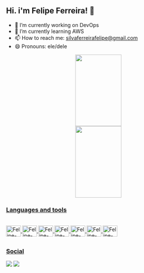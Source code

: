 ## Hi. i'm Felipe Ferreira! 👋

- 🔭 I’m currently working on DevOps
- 🌱 I’m currently learning AWS
- 📫 How to reach me: silvaferreirafelipe@gmail.com
- 😄 Pronouns: ele/dele

<div align="center">
  <a href="https://github.com/felipefrx">
  <img width="50%" height="195px" src="https://github-readme-stats.vercel.app/api?username=felipefrx&show_icons=true&theme=dark&include_all_commits=true&count_private=true"/>
  <img width="50%" height="195px" src="https://github-readme-stats.vercel.app/api/top-langs/?username=felipefrx&layout=compact&langs_count=7&theme=darcula"/>
</div>

### Languages and tools
  
<div style="display: inline_block"><br>
  <img align="center" alt="Felipe-Linux" height="30" width="40" src="https://cdn.jsdelivr.net/gh/devicons/devicon/icons/linux/linux-original.svg">
  <img align="center" alt="Felipe-Docker" height="30" width="40" src="https://cdn.jsdelivr.net/gh/devicons/devicon/icons/docker/docker-plain.svg">
  <img align="center" alt="Felipe-Kubernetes" height="30" width="40" src="https://cdn.jsdelivr.net/gh/devicons/devicon/icons/kubernetes/kubernetes-plain.svg">
  <img align="center" alt="Felipe-ArgoCD" height="30" width="40" src="https://cdn.jsdelivr.net/gh/devicons/devicon/icons/argocd/argocd-original.svg">
  <img align="center" alt="Felipe-Grafana" height="30" width="40" src="https://cdn.jsdelivr.net/gh/devicons/devicon/icons/grafana/grafana-original.svg">
  <img align="center" alt="Felipe-Prometheus" height="30" width="40" src="https://cdn.jsdelivr.net/gh/devicons/devicon/icons/prometheus/prometheus-original.svg">
  <img align="center" alt="Felipe-Python" height="30" width="40" src="https://cdn.jsdelivr.net/gh/devicons/devicon/icons/python/python-original.svg">
</div>

##
  
### Social
  
<div> 
  <a href="https://www.youtube.com/channel/UC_-uuuZbY0AAt9CViNzvc-Q" target="_blank"><img src="https://img.shields.io/badge/Gmail-D14836?style=for-the-badge&logo=gmail&logoColor=white" target="_blank"></a>
  <a href="https://www.linkedin.com/in/felipefrx/" target="_blank"><img src="https://img.shields.io/badge/-LinkedIn-%230077B5?style=for-the-badge&logo=linkedin&logoColor=white" target="_blank"></a> 
</div>
